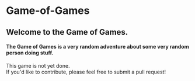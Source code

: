 # Game-of-Games

## Welcome to the Game of Games.

#### The Game of Games is a very random adventure about some very random person doing stuff.

This game is not yet done.  
If you'd like to contribute, please feel free to submit a pull request!

